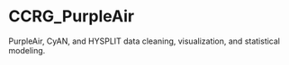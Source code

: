 # CCRG_PurpleAir
PurpleAir, CyAN, and HYSPLIT data cleaning, visualization, and statistical modeling. 
